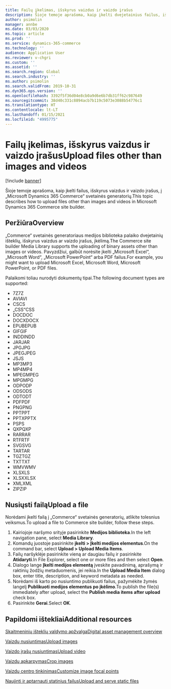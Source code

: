 ```yaml
---
title: Failų įkelimas, išskyrus vaizdus ir vaizdo įrašus
description: Šioje temoje aprašoma, kaip įkelti dvejetainius failus, išskyrus vaizdus ir vaizdo įrašus, į „Microsoft Dynamics 365 Commerce“ svetainės generatorių.
author: psimolin
manager: annbe
ms.date: 03/03/2020
ms.topic: article
ms.prod: ''
ms.service: dynamics-365-commerce
ms.technology: ''
audience: Application User
ms.reviewer: v-chgri
ms.custom: ''
ms.assetid: ''
ms.search.region: Global
ms.search.industry: ''
ms.author: psimolin
ms.search.validFrom: 2019-10-31
ms.dyn365.ops.version: ''
ms.openlocfilehash: 3392f5f36d04e8cb0a9d6e6b7db31ff62c987649
ms.sourcegitcommit: 38d40c331c8894acb7b119c5073e3088b54776c1
ms.translationtype: HT
ms.contentlocale: lt-LT
ms.lasthandoff: 01/15/2021
ms.locfileid: "4995775"
---
```

# <a name="upload-files-other-than-images-and-videos"></a><span data-ttu-id="49b83-103">Failų įkelimas, išskyrus vaizdus ir vaizdo įrašus</span><span class="sxs-lookup"><span data-stu-id="49b83-103">Upload files other than images and videos</span></span>

[!include [banner](includes/banner.md)]

<span data-ttu-id="49b83-104">Šioje temoje aprašoma, kaip įkelti failus, išskyrus vaizdus ir vaizdo įrašus, į „Microsoft Dynamics 365 Commerce“ svetainės generatorių.</span><span class="sxs-lookup"><span data-stu-id="49b83-104">This topic describes how to upload files other than images and videos in Microsoft Dynamics 365 Commerce site builder.</span></span>

## <a name="overview"></a><span data-ttu-id="49b83-105">Peržiūra</span><span class="sxs-lookup"><span data-stu-id="49b83-105">Overview</span></span>

<span data-ttu-id="49b83-106">„Commerce“ svetainės generatoriaus medijos biblioteka palaiko dvejetainių išteklių, išskyrus vaizdus ar vaizdo įrašus, įkėlimą.</span><span class="sxs-lookup"><span data-stu-id="49b83-106">The Commerce site builder Media Library supports the uploading of binary assets other than images or videos.</span></span> <span data-ttu-id="49b83-107">Pavyzdžiui, galbūt norėsite įkelti „Microsoft Excel“, „Microsoft Word“, „Microsoft PowerPoint“ arba PDF failus.</span><span class="sxs-lookup"><span data-stu-id="49b83-107">For example, you might want to upload Microsoft Excel, Microsoft Word, Microsoft PowerPoint, or PDF files.</span></span>

<span data-ttu-id="49b83-108">Palaikomi toliau nurodyti dokumentų tipai.</span><span class="sxs-lookup"><span data-stu-id="49b83-108">The following document types are supported:</span></span>
- <span data-ttu-id="49b83-109">7Z</span><span class="sxs-lookup"><span data-stu-id="49b83-109">7Z</span></span>
- <span data-ttu-id="49b83-110">AVI</span><span class="sxs-lookup"><span data-stu-id="49b83-110">AVI</span></span>
- <span data-ttu-id="49b83-111">CS</span><span class="sxs-lookup"><span data-stu-id="49b83-111">CS</span></span>
- <span data-ttu-id="49b83-112">„CSS“</span><span class="sxs-lookup"><span data-stu-id="49b83-112">CSS</span></span>
- <span data-ttu-id="49b83-113">DOC</span><span class="sxs-lookup"><span data-stu-id="49b83-113">DOC</span></span>
- <span data-ttu-id="49b83-114">DOCX</span><span class="sxs-lookup"><span data-stu-id="49b83-114">DOCX</span></span>
- <span data-ttu-id="49b83-115">EPUB</span><span class="sxs-lookup"><span data-stu-id="49b83-115">EPUB</span></span>
- <span data-ttu-id="49b83-116">GIF</span><span class="sxs-lookup"><span data-stu-id="49b83-116">GIF</span></span>
- <span data-ttu-id="49b83-117">INDD</span><span class="sxs-lookup"><span data-stu-id="49b83-117">INDD</span></span>
- <span data-ttu-id="49b83-118">JAR</span><span class="sxs-lookup"><span data-stu-id="49b83-118">JAR</span></span>
- <span data-ttu-id="49b83-119">JPG</span><span class="sxs-lookup"><span data-stu-id="49b83-119">JPG</span></span>
- <span data-ttu-id="49b83-120">JPEG</span><span class="sxs-lookup"><span data-stu-id="49b83-120">JPEG</span></span>
- <span data-ttu-id="49b83-121">JS</span><span class="sxs-lookup"><span data-stu-id="49b83-121">JS</span></span>
- <span data-ttu-id="49b83-122">MP3</span><span class="sxs-lookup"><span data-stu-id="49b83-122">MP3</span></span>
- <span data-ttu-id="49b83-123">MP4</span><span class="sxs-lookup"><span data-stu-id="49b83-123">MP4</span></span>
- <span data-ttu-id="49b83-124">MPEG</span><span class="sxs-lookup"><span data-stu-id="49b83-124">MPEG</span></span>
- <span data-ttu-id="49b83-125">MPG</span><span class="sxs-lookup"><span data-stu-id="49b83-125">MPG</span></span>
- <span data-ttu-id="49b83-126">ODP</span><span class="sxs-lookup"><span data-stu-id="49b83-126">ODP</span></span>
- <span data-ttu-id="49b83-127">ODS</span><span class="sxs-lookup"><span data-stu-id="49b83-127">ODS</span></span>
- <span data-ttu-id="49b83-128">ODT</span><span class="sxs-lookup"><span data-stu-id="49b83-128">ODT</span></span>
- <span data-ttu-id="49b83-129">PDF</span><span class="sxs-lookup"><span data-stu-id="49b83-129">PDF</span></span>
- <span data-ttu-id="49b83-130">PNG</span><span class="sxs-lookup"><span data-stu-id="49b83-130">PNG</span></span>
- <span data-ttu-id="49b83-131">PPT</span><span class="sxs-lookup"><span data-stu-id="49b83-131">PPT</span></span>
- <span data-ttu-id="49b83-132">PPTX</span><span class="sxs-lookup"><span data-stu-id="49b83-132">PPTX</span></span>
- <span data-ttu-id="49b83-133">PS</span><span class="sxs-lookup"><span data-stu-id="49b83-133">PS</span></span>
- <span data-ttu-id="49b83-134">QXP</span><span class="sxs-lookup"><span data-stu-id="49b83-134">QXP</span></span>
- <span data-ttu-id="49b83-135">RAR</span><span class="sxs-lookup"><span data-stu-id="49b83-135">RAR</span></span>
- <span data-ttu-id="49b83-136">RTF</span><span class="sxs-lookup"><span data-stu-id="49b83-136">RTF</span></span>
- <span data-ttu-id="49b83-137">SVG</span><span class="sxs-lookup"><span data-stu-id="49b83-137">SVG</span></span>
- <span data-ttu-id="49b83-138">TAR</span><span class="sxs-lookup"><span data-stu-id="49b83-138">TAR</span></span>
- <span data-ttu-id="49b83-139">TGZ</span><span class="sxs-lookup"><span data-stu-id="49b83-139">TGZ</span></span>
- <span data-ttu-id="49b83-140">TXT</span><span class="sxs-lookup"><span data-stu-id="49b83-140">TXT</span></span>
- <span data-ttu-id="49b83-141">WMV</span><span class="sxs-lookup"><span data-stu-id="49b83-141">WMV</span></span>
- <span data-ttu-id="49b83-142">XLS</span><span class="sxs-lookup"><span data-stu-id="49b83-142">XLS</span></span>
- <span data-ttu-id="49b83-143">XLSX</span><span class="sxs-lookup"><span data-stu-id="49b83-143">XLSX</span></span>
- <span data-ttu-id="49b83-144">XML</span><span class="sxs-lookup"><span data-stu-id="49b83-144">XML</span></span>
- <span data-ttu-id="49b83-145">ZIP</span><span class="sxs-lookup"><span data-stu-id="49b83-145">ZIP</span></span>

## <a name="upload-a-file"></a><span data-ttu-id="49b83-146">Nusiųsti failą</span><span class="sxs-lookup"><span data-stu-id="49b83-146">Upload a file</span></span>

<span data-ttu-id="49b83-147">Norėdami įkelti failą į „Commerce“ svetainės generatorių, atlikite tolesnius veiksmus.</span><span class="sxs-lookup"><span data-stu-id="49b83-147">To upload a file to Commerce site builder, follow these steps.</span></span>

1. <span data-ttu-id="49b83-148">Kairiojoje naršymo srityje pasirinkite **Medijos biblioteka**.</span><span class="sxs-lookup"><span data-stu-id="49b83-148">In the left navigation pane, select **Media Library**.</span></span>
1. <span data-ttu-id="49b83-149">Komandų juostoje pasirinkite **įkelti \> Įkelti medijos elementus**.</span><span class="sxs-lookup"><span data-stu-id="49b83-149">On the command bar, select **Upload \> Upload Media Items**.</span></span>
1. <span data-ttu-id="49b83-150">Failų naršyklėje pasirinkite vieną ar daugiau failų ir pasirinkite **Atidaryti**.</span><span class="sxs-lookup"><span data-stu-id="49b83-150">In File Explorer, select one or more files and then select **Open**.</span></span>
1. <span data-ttu-id="49b83-151">Dialogo lange **Įkelti medijos elementą** įveskite pavadinimą, aprašymą ir raktinių žodžių metaduomenis, jei reikia.</span><span class="sxs-lookup"><span data-stu-id="49b83-151">In the **Upload Media Item** dialog box, enter title, description, and keyword metadata as needed.</span></span>
1. <span data-ttu-id="49b83-152">Norėdami iš karto po nusiuntimo publikuoti failus, pažymėkite žymės langelį **Publikuoti medijos elementus po įkėlimo**.</span><span class="sxs-lookup"><span data-stu-id="49b83-152">To publish the file(s) immediately after upload, select the **Publish media items after upload** check box.</span></span>
1. <span data-ttu-id="49b83-153">Pasirinkite **Gerai**.</span><span class="sxs-lookup"><span data-stu-id="49b83-153">Select **OK**.</span></span>

## <a name="additional-resources"></a><span data-ttu-id="49b83-154">Papildomi ištekliai</span><span class="sxs-lookup"><span data-stu-id="49b83-154">Additional resources</span></span>

[<span data-ttu-id="49b83-155">Skaitmeninių išteklių valdymo apžvalga</span><span class="sxs-lookup"><span data-stu-id="49b83-155">Digital asset management overview</span></span>](dam-overview.md)

[<span data-ttu-id="49b83-156">Vaizdų nusiuntimas</span><span class="sxs-lookup"><span data-stu-id="49b83-156">Upload images</span></span>](dam-upload-images.md)

[<span data-ttu-id="49b83-157">Vaizdo įrašų nusiuntimas</span><span class="sxs-lookup"><span data-stu-id="49b83-157">Upload video</span></span>](dam-upload-video.md)

[<span data-ttu-id="49b83-158">Vaizdų apkarpymas</span><span class="sxs-lookup"><span data-stu-id="49b83-158">Crop images</span></span>](dam-crop-images.md)

[<span data-ttu-id="49b83-159">Vaizdų centro tinkinimas</span><span class="sxs-lookup"><span data-stu-id="49b83-159">Customize image focal points</span></span>](dam-custom-focal-point.md)

[<span data-ttu-id="49b83-160">Naujinti ir aptarnauti statinius failus</span><span class="sxs-lookup"><span data-stu-id="49b83-160">Upload and serve static files</span></span>](upload-serve-static-files.md)
